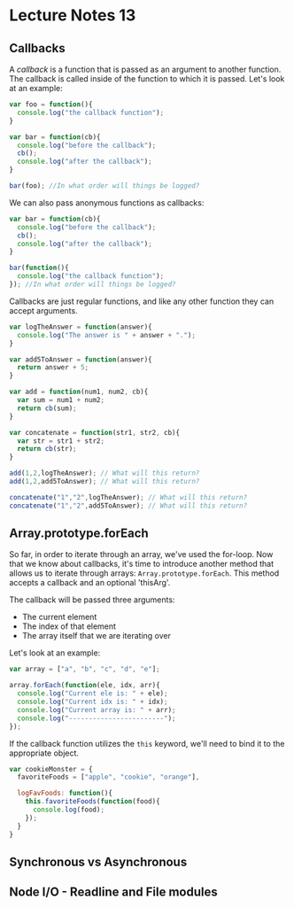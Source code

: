 # Lecture Notes 13

## Callbacks

A _callback_ is a function that is passed as an argument to another function. The
callback is called inside of the function to which it is passed. Let's look at
an example:

```javascript
var foo = function(){
  console.log("the callback function");
}

var bar = function(cb){
  console.log("before the callback");
  cb();
  console.log("after the callback");
}

bar(foo); //In what order will things be logged?
```

We can also pass anonymous functions as callbacks:

```javascript
var bar = function(cb){
  console.log("before the callback");
  cb();
  console.log("after the callback");
}

bar(function(){
  console.log("the callback function");
}); //In what order will things be logged?
```

Callbacks are just regular functions, and like any other function they can accept
arguments.

```javascript
var logTheAnswer = function(answer){
  console.log("The answer is " + answer + ".");
}

var add5ToAnswer = function(answer){
  return answer + 5;
}

var add = function(num1, num2, cb){
  var sum = num1 + num2;
  return cb(sum);
}

var concatenate = function(str1, str2, cb){
  var str = str1 + str2;
  return cb(str);
}

add(1,2,logTheAnswer); // What will this return?
add(1,2,add5ToAnswer); // What will this return?

concatenate("1","2",logTheAnswer); // What will this return?
concatenate("1","2",add5ToAnswer); // What will this return?
```

## Array.prototype.forEach

So far, in order to iterate through an array, we've used the for-loop. Now that
we know about callbacks, it's time to introduce another method that allows us
to iterate through arrays: `Array.prototype.forEach`. This method accepts a callback and an optional 'thisArg'.

The callback will be passed three arguments:

* The current element
* The index of that element
* The array itself that we are iterating over

Let's look at an example:

```javascript
var array = ["a", "b", "c", "d", "e"];

array.forEach(function(ele, idx, arr){
  console.log("Current ele is: " + ele);
  console.log("Current idx is: " + idx);
  console.log("Current array is: " + arr);
  console.log("------------------------");
});
```

If the callback function utilizes the `this` keyword, we'll need to bind it
to the appropriate object.

```javascript
var cookieMonster = {
  favoriteFoods = ["apple", "cookie", "orange"],

  logFavFoods: function(){
    this.favoriteFoods(function(food){
      console.log(food);
    });
  }
}
```

## Synchronous vs Asynchronous

## Node I/O - Readline and File modules
